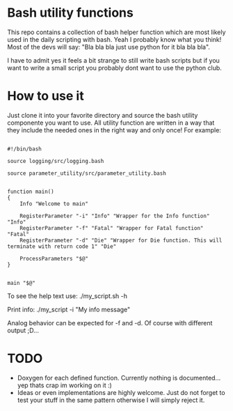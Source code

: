 # Bash utility functions
This repo contains a collection of bash helper function which are most likely used in the daily scripting with bash. Yeah I probably know what you think! Most of the devs will say: "Bla bla bla just use python for it bla bla bla".

I have to admit yes it feels a bit strange to still write bash scripts but if you want to write a small script you probably dont want to use the python club.


# How to use it
Just clone it into your favorite directory and source the bash utility componente you want to use. All utility function are written in a way that they include the needed ones in the right way and only once! For example:

```

#!/bin/bash

source logging/src/logging.bash

source parameter_utility/src/parameter_utility.bash


function main()
{
    Info "Welcome to main"
    
    RegisterParameter "-i" "Info" "Wrapper for the Info function" "Info"
    RegisterParameter "-f" "Fatal" "Wrapper for Fatal function" "Fatal"
    RegisterParameter "-d" "Die" "Wrapper for Die function. This will terminate with return code 1" "Die"

    ProcessParameters "$@"
}


main "$@"

```

To see the help text use:
./my_script.sh -h

Print info:
./my_script -i "My info message"

Analog behavior can be expected for -f and -d. Of course with different output ;D... 


# TODO
- Doxygen for each defined function. Currently nothing is documented... yep thats crap im working on it :)
- Ideas or even implementations are highly welcome. Just do not forget to test your stuff in the same pattern otherwise I will simply reject it.
